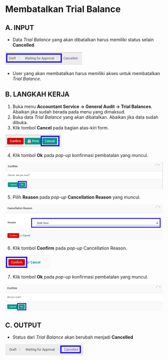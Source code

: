 # Membatalkan Trial Balance

## A. INPUT

* Data *Trial Balance* yang akan dibatalkan harus memiliki status selain **Cancelled**.

![](../../img/trial-balance/status-input-selain-cancelled.png)

* User yang akan membatalkan harus memiliki akses untuk membatalkan *Trial Balance*.

## B. LANGKAH KERJA

1. Buka menu **Accountant Service -> General Audit -> Trial Balances**. Abaikan jika sudah berada pada menu yang dimaksud.
2. Buka data *Trial Balance* yang akan dibatalkan. Abaikan jika data sudah dibuka.
3. Klik tombol **Cancel** pada bagian atas-kiri form.

![](../../img/trial-balance/tombol-cancel.png)

4. Klik tombol **Ok** pada *pop-up* konfirmasi pembatalan yang muncul.

![](../../img/trial-balance/pop-up-konfirmasi-cancel.png)

5. Pilih **Reason** pada *pop-up* **Cancellation Reason** yang muncul.

![](../../img/trial-balance/pilihan-cancellation-reason.png)

6. Klik tombol **Confirm** pada *pop-up* Cancellation Reason.

![](../../img/trial-balance/tombol-confirm-cancel-reason.png)

7. Klik tombol **Ok** pada *pop-up* konfirmasi pembatalan yang muncul.

![](../../img/trial-balance/tombol-ok-confirm-cancel.png)

## C. OUTPUT

* Status dari *Trial Balance* akan berubah menjadi **Cancelled**

![](../../img/trial-balance/status-input-cancelled.png)
